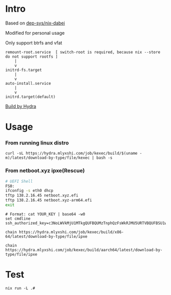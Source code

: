 # Intro
Based on [dep-sys/nix-dabei](https://github.com/dep-sys/nix-dabei/)

Modified for personal usage

Only support btrfs and vfat
```
remount-root.service  [ switch-root is required, because nix --store do not support rootfs ]
    |
    v
initrd-fs.target
    |
    v
auto-install.service
    |
    v
initrd.target(default)

```

[Build by Hydra](https://hydra.mlyxshi.com/jobset/kexec/build) 
# Usage
### From running linux distro
```
curl -sL https://hydra.mlyxshi.com/job/kexec/build/$(uname -m)/latest/download-by-type/file/kexec | bash -s
```
### From netboot.xyz ipxe(Rescue)

```sh
# UEFI Shell
FS0:
ifconfig -s eth0 dhcp
tftp 138.2.16.45 netboot.xyz.efi
tftp 138.2.16.45 netboot.xyz-arm64.efi
exit
```
```
# Format: cat YOUR_KEY | base64 -w0
set cmdline ssh_authorized_key=c3NoLWVkMjU1MTkgQUFBQUMzTnphQzFsWkRJMU5URTVBQUFBSU1wYVkzTHlDVzRISHFicDRTQTR0bkErMUJrZ3dydHJvMnMvREVzQmNQRGUKCg==
``` 
```
chain https://hydra.mlyxshi.com/job/kexec/build/x86-64/latest/download-by-type/file/ipxe
```
```
chain https://hydra.mlyxshi.com/job/kexec/build/aarch64/latest/download-by-type/file/ipxe
```
# Test
```
nix run -L .#
```